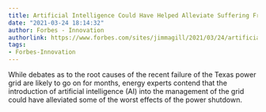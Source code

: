 ```yaml
---
title: Artificial Intelligence Could Have Helped Alleviate Suffering From Texas Blackouts
date: "2021-03-24 18:14:32"
author: Forbes - Innovation
authorlink: https://www.forbes.com/sites/jimmagill/2021/03/24/artificial-intelligence-could-have-helped-alleviate-suffering-from-texas-blackouts/
tags:
- Forbes-Innovation
---
```

While debates as to the root causes of the recent failure of the Texas power grid are likely to go on for months, energy experts contend that the introduction of artificial intelligence (AI) into the management of the grid could have alleviated some of the worst effects of the power shutdown.